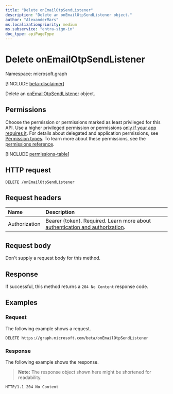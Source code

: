 ```yaml
---
title: "Delete onEmailOtpSendListener"
description: "Delete an onEmailOtpSendListener object."
author: "AlexanderMars"
ms.localizationpriority: medium
ms.subservice: "entra-sign-in"
doc_type: apiPageType
---
```


# Delete onEmailOtpSendListener

Namespace: microsoft.graph

[!INCLUDE [beta-disclaimer](../../includes/beta-disclaimer.md)]

Delete an [onEmailOtpSendListener](../resources/onemailotpsendlistener.md) object.

## Permissions

Choose the permission or permissions marked as least privileged for this API. Use a higher privileged permission or permissions [only if your app requires it](/graph/permissions-overview#best-practices-for-using-microsoft-graph-permissions). For details about delegated and application permissions, see [Permission types](/graph/permissions-overview#permission-types). To learn more about these permissions, see the [permissions reference](/graph/permissions-reference).

<!-- {
  "blockType": "permissions",
  "name": "onemailotpsendlistener-delete-permissions"
}
-->
[!INCLUDE [permissions-table](../includes/permissions/onemailotpsendlistener-delete-permissions.md)]

## HTTP request

<!-- {
  "blockType": "ignored"
}
-->
``` http
DELETE /onEmailOtpSendListener
```

## Request headers

|Name|Description|
|:---|:---|
|Authorization|Bearer {token}. Required. Learn more about [authentication and authorization](/graph/auth/auth-concepts).|

## Request body

Don't supply a request body for this method.

## Response

If successful, this method returns a `204 No Content` response code.

## Examples

### Request

The following example shows a request.
<!-- {
  "blockType": "request",
  "name": "delete_onemailotpsendlistener"
}
-->
``` http
DELETE https://graph.microsoft.com/beta/onEmailOtpSendListener
```


### Response

The following example shows the response.
>**Note:** The response object shown here might be shortened for readability.
<!-- {
  "blockType": "response",
  "truncated": true
}
-->
``` http
HTTP/1.1 204 No Content
```

